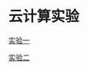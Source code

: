 # 云计算实验

[实验一](https://github.com/663008381/cloud-computing/tree/master/test1)

[实验二](https://github.com/663008381/cloud-computing/tree/master/test2)


